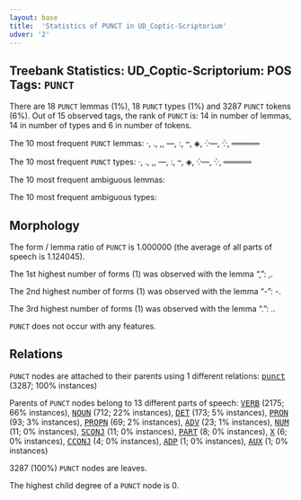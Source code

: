 ```yaml
---
layout: base
title:  'Statistics of PUNCT in UD_Coptic-Scriptorium'
udver: '2'
---
```


## Treebank Statistics: UD_Coptic-Scriptorium: POS Tags: `PUNCT`

There are 18 `PUNCT` lemmas (1%), 18 `PUNCT` types (1%) and 3287 `PUNCT` tokens (6%).
Out of 15 observed tags, the rank of `PUNCT` is: 14 in number of lemmas, 14 in number of types and 6 in number of tokens.

The 10 most frequent `PUNCT` lemmas: ·, ., ,, —, :, ⲻ, ◈, ⁛—, ⁛, ═════

The 10 most frequent `PUNCT` types:  ·, ., ,, —, :, ⲻ, ◈, ⁛—, ⁛, ═════

The 10 most frequent ambiguous lemmas: 

The 10 most frequent ambiguous types:  



## Morphology

The form / lemma ratio of `PUNCT` is 1.000000 (the average of all parts of speech is 1.124045).

The 1st highest number of forms (1) was observed with the lemma “,”: ,.

The 2nd highest number of forms (1) was observed with the lemma “-”: -.

The 3rd highest number of forms (1) was observed with the lemma “.”: ..

`PUNCT` does not occur with any features.


## Relations

`PUNCT` nodes are attached to their parents using 1 different relations: <tt><a href="cop_scriptorium-dep-punct.html">punct</a></tt> (3287; 100% instances)

Parents of `PUNCT` nodes belong to 13 different parts of speech: <tt><a href="cop_scriptorium-pos-VERB.html">VERB</a></tt> (2175; 66% instances), <tt><a href="cop_scriptorium-pos-NOUN.html">NOUN</a></tt> (712; 22% instances), <tt><a href="cop_scriptorium-pos-DET.html">DET</a></tt> (173; 5% instances), <tt><a href="cop_scriptorium-pos-PRON.html">PRON</a></tt> (93; 3% instances), <tt><a href="cop_scriptorium-pos-PROPN.html">PROPN</a></tt> (69; 2% instances), <tt><a href="cop_scriptorium-pos-ADV.html">ADV</a></tt> (23; 1% instances), <tt><a href="cop_scriptorium-pos-NUM.html">NUM</a></tt> (11; 0% instances), <tt><a href="cop_scriptorium-pos-SCONJ.html">SCONJ</a></tt> (11; 0% instances), <tt><a href="cop_scriptorium-pos-PART.html">PART</a></tt> (8; 0% instances), <tt><a href="cop_scriptorium-pos-X.html">X</a></tt> (6; 0% instances), <tt><a href="cop_scriptorium-pos-CCONJ.html">CCONJ</a></tt> (4; 0% instances), <tt><a href="cop_scriptorium-pos-ADP.html">ADP</a></tt> (1; 0% instances), <tt><a href="cop_scriptorium-pos-AUX.html">AUX</a></tt> (1; 0% instances)

3287 (100%) `PUNCT` nodes are leaves.

The highest child degree of a `PUNCT` node is 0.

